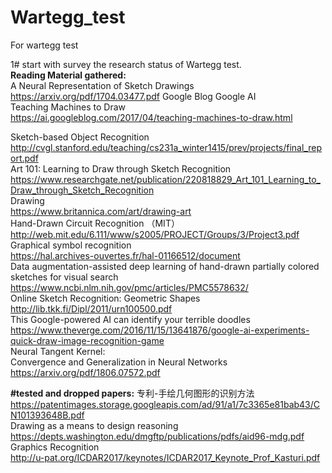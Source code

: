 # Wartegg_test
For wartegg test

1# start with survey the research status of  Wartegg test.  
**Reading Material gathered:**  
A Neural Representation of Sketch Drawings  
https://arxiv.org/pdf/1704.03477.pdf
 Google Blog Google AI  
Teaching Machines to Draw  
https://ai.googleblog.com/2017/04/teaching-machines-to-draw.html  



Sketch-based Object Recognition  
http://cvgl.stanford.edu/teaching/cs231a_winter1415/prev/projects/final_report.pdf  
Art 101: Learning to Draw through Sketch Recognition  
https://www.researchgate.net/publication/220818829_Art_101_Learning_to_Draw_through_Sketch_Recognition  
Drawing  
https://www.britannica.com/art/drawing-art  
Hand-Drawn Circuit Recognition （MIT）  
http://web.mit.edu/6.111/www/s2005/PROJECT/Groups/3/Project3.pdf  
Graphical symbol recognition  
https://hal.archives-ouvertes.fr/hal-01166512/document  
Data augmentation-assisted deep learning of hand-drawn partially colored sketches for visual search  
https://www.ncbi.nlm.nih.gov/pmc/articles/PMC5578632/  
Online Sketch Recognition: Geometric Shapes  
http://lib.tkk.fi/Dipl/2011/urn100500.pdf  
This Google-powered AI can identify your terrible doodles  
https://www.theverge.com/2016/11/15/13641876/google-ai-experiments-quick-draw-image-recognition-game  
Neural Tangent Kernel:  
Convergence and Generalization in Neural Networks  
https://arxiv.org/pdf/1806.07572.pdf  

**#tested and dropped papers:**
专利-手绘几何图形的识别方法  
https://patentimages.storage.googleapis.com/ad/91/a1/7c3365e81bab43/CN101393648B.pdf  
Drawing as a means to design reasoning  
https://depts.washington.edu/dmgftp/publications/pdfs/aid96-mdg.pdf  
Graphics Recognition  
http://u-pat.org/ICDAR2017/keynotes/ICDAR2017_Keynote_Prof_Kasturi.pdf  
